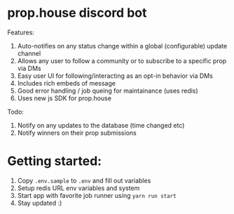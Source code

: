 # prop.house discord bot

Features:
1. Auto-notifies on any status change within a global (configurable) update channel
2. Allows any user to follow a community or to subscribe to a specific prop via DMs
3. Easy user UI for following/interacting as an opt-in behavior via DMs
4. Includes rich embeds of message
5. Good error handling / job queing for maintainance (uses redis)
6. Uses new js SDK for prop.house

Todo:
1. Notify on any updates to the database (time changed etc)
2. Notify winners on their prop submissions

# Getting started:

1. Copy `.env.sample` to `.env` and fill out variables
2. Setup redis URL env variables and system
3. Start app with favorite job runner using `yarn run start`
4. Stay updated :)